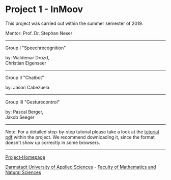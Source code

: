 # Project 1 - InMoov


This project was carried out within the summer semester of 2019. 

Mentor: Prof. Dr. Stephan Neser

______________________

Group I "Speechrecognition"

by: Waldemar Drozd,  
Christian Eigenseer

_______________________
    
Group II "Chatbot"

by: Jason Cabezuela

_______________________

Group III "Gesturecontrol"

by: Pascal Berger,  
Jakob Seeger

_______________________ 
Note: For a detailed step-by-step tutorial please take a look at the [tutorial pdf](https://github.com/stcheige/InMoov_speech/blob/master/speechbot_tutorial_fin2.pdf) within the project.
We recommend downloading it, since the format doesn't show up correctly in some browsers.
_______________________
[Project-Homepage](https://www.fbmn.h-da.de/~projektneser/index.php/InMoovROS/Start)

[Darmstadt University of Applied Sciences](https://h-da.com) - [Faculty of Mathematics and Natural Sciences](https://fbmn.h-da.de)
